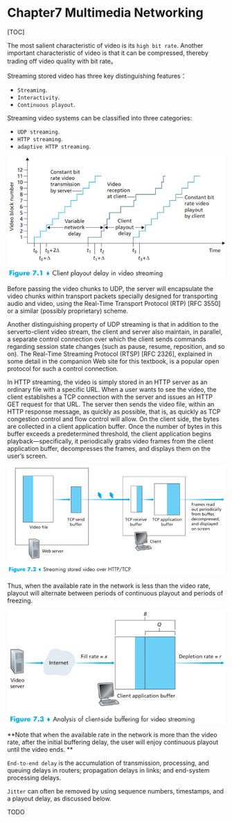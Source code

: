 # Chapter7 Multimedia Networking

[TOC]



The most salient characteristic of video is its `high bit rate`. Another important characteristic of video is that it can be compressed, thereby trading off video quality with bit rate。

Streaming stored video has three key distinguishing features：

- `Streaming`.
- `Interactivity`.
- `Continuous playout`.

Streaming video systems can be classified into three categories:

- `UDP streaming`.
- `HTTP streaming`.
- `adaptive HTTP streaming`.

![7_1](res/7_1.png)

Before passing the video chunks to UDP, the server will encapsulate the video chunks within transport packets specially designed for transporting audio and video, using the Real-Time Transport Protocol (RTP) [RFC 3550] or a similar (possibly proprietary) scheme. 

Another distinguishing property of UDP streaming is that in addition to the serverto-client video stream, the client and server also maintain, in parallel, a separate control connection over which the client sends commands regarding session state changes (such as pause, resume, reposition, and so on). The Real-Time Streaming Protocol (RTSP) [RFC 2326], explained in some detail in the companion Web site for this textbook, is a popular open protocol for such a control connection.

In HTTP streaming, the video is simply stored in an HTTP server as an ordinary file with a specific URL. When a user wants to see the video, the client establishes a TCP connection with the server and issues an HTTP GET request for that URL. The server then sends the video file, within an HTTP response message, as quickly as possible, that is, as quickly as TCP congestion control and flow control will allow. On the client side, the bytes are collected in a client application buffer. Once the number of bytes in this buffer exceeds a predetermined threshold, the client application begins playback—specifically, it periodically grabs video frames from  the client application buffer, decompresses the frames, and displays them on the user’s screen.

![7_2](res/7_2.png)

Thus, when the available rate in the network is less than the video rate, playout will alternate between periods of continuous playout and periods of freezing.

![7_3](res/7_3.png)

**Note that when the available rate in the network is more than the video rate, after the initial buffering delay, the user will enjoy continuous playout until the video ends. **

`End-to-end delay` is the accumulation of transmission, processing, and queuing delays in routers; propagation delays in links; and end-system processing delays.

`Jitter` can often be removed by using sequence numbers, timestamps, and a playout delay, as discussed below.

TODO